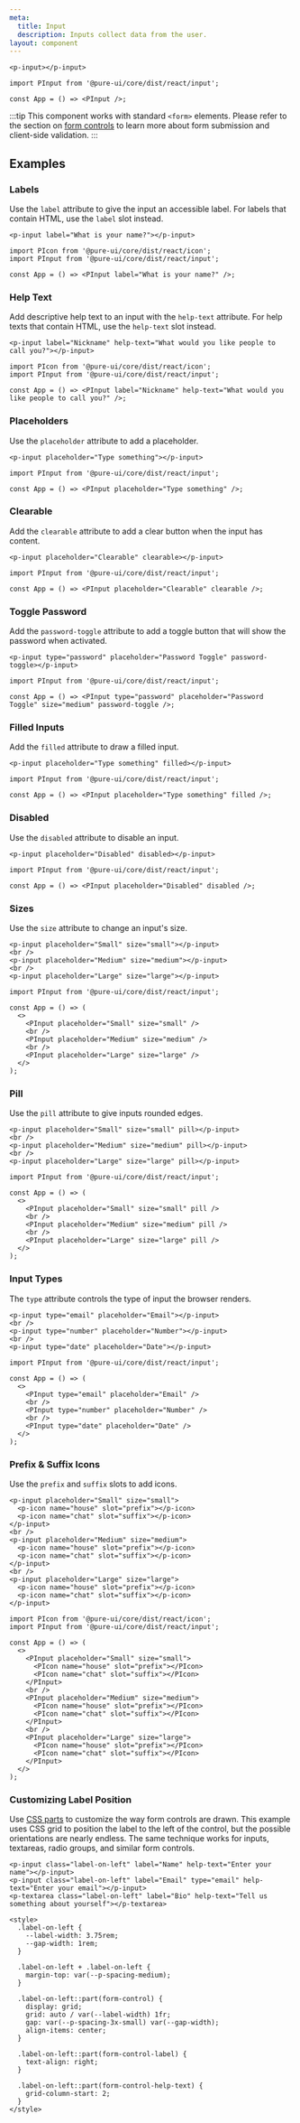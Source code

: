 ```yaml
---
meta:
  title: Input
  description: Inputs collect data from the user.
layout: component
---
```


```html:preview
<p-input></p-input>
```

```jsx:react
import PInput from '@pure-ui/core/dist/react/input';

const App = () => <PInput />;
```

:::tip
This component works with standard `<form>` elements. Please refer to the section on [form controls](/getting-started/form-controls) to learn more about form submission and client-side validation.
:::

## Examples

### Labels

Use the `label` attribute to give the input an accessible label. For labels that contain HTML, use the `label` slot instead.

```html:preview
<p-input label="What is your name?"></p-input>
```

```jsx:react
import PIcon from '@pure-ui/core/dist/react/icon';
import PInput from '@pure-ui/core/dist/react/input';

const App = () => <PInput label="What is your name?" />;
```

### Help Text

Add descriptive help text to an input with the `help-text` attribute. For help texts that contain HTML, use the `help-text` slot instead.

```html:preview
<p-input label="Nickname" help-text="What would you like people to call you?"></p-input>
```

```jsx:react
import PIcon from '@pure-ui/core/dist/react/icon';
import PInput from '@pure-ui/core/dist/react/input';

const App = () => <PInput label="Nickname" help-text="What would you like people to call you?" />;
```

### Placeholders

Use the `placeholder` attribute to add a placeholder.

```html:preview
<p-input placeholder="Type something"></p-input>
```

```jsx:react
import PInput from '@pure-ui/core/dist/react/input';

const App = () => <PInput placeholder="Type something" />;
```

### Clearable

Add the `clearable` attribute to add a clear button when the input has content.

```html:preview
<p-input placeholder="Clearable" clearable></p-input>
```

```jsx:react
import PInput from '@pure-ui/core/dist/react/input';

const App = () => <PInput placeholder="Clearable" clearable />;
```

### Toggle Password

Add the `password-toggle` attribute to add a toggle button that will show the password when activated.

```html:preview
<p-input type="password" placeholder="Password Toggle" password-toggle></p-input>
```

```jsx:react
import PInput from '@pure-ui/core/dist/react/input';

const App = () => <PInput type="password" placeholder="Password Toggle" size="medium" password-toggle />;
```

### Filled Inputs

Add the `filled` attribute to draw a filled input.

```html:preview
<p-input placeholder="Type something" filled></p-input>
```

```jsx:react
import PInput from '@pure-ui/core/dist/react/input';

const App = () => <PInput placeholder="Type something" filled />;
```

### Disabled

Use the `disabled` attribute to disable an input.

```html:preview
<p-input placeholder="Disabled" disabled></p-input>
```

```jsx:react
import PInput from '@pure-ui/core/dist/react/input';

const App = () => <PInput placeholder="Disabled" disabled />;
```

### Sizes

Use the `size` attribute to change an input's size.

```html:preview
<p-input placeholder="Small" size="small"></p-input>
<br />
<p-input placeholder="Medium" size="medium"></p-input>
<br />
<p-input placeholder="Large" size="large"></p-input>
```

```jsx:react
import PInput from '@pure-ui/core/dist/react/input';

const App = () => (
  <>
    <PInput placeholder="Small" size="small" />
    <br />
    <PInput placeholder="Medium" size="medium" />
    <br />
    <PInput placeholder="Large" size="large" />
  </>
);
```

### Pill

Use the `pill` attribute to give inputs rounded edges.

```html:preview
<p-input placeholder="Small" size="small" pill></p-input>
<br />
<p-input placeholder="Medium" size="medium" pill></p-input>
<br />
<p-input placeholder="Large" size="large" pill></p-input>
```

```jsx:react
import PInput from '@pure-ui/core/dist/react/input';

const App = () => (
  <>
    <PInput placeholder="Small" size="small" pill />
    <br />
    <PInput placeholder="Medium" size="medium" pill />
    <br />
    <PInput placeholder="Large" size="large" pill />
  </>
);
```

### Input Types

The `type` attribute controls the type of input the browser renders.

```html:preview
<p-input type="email" placeholder="Email"></p-input>
<br />
<p-input type="number" placeholder="Number"></p-input>
<br />
<p-input type="date" placeholder="Date"></p-input>
```

```jsx:react
import PInput from '@pure-ui/core/dist/react/input';

const App = () => (
  <>
    <PInput type="email" placeholder="Email" />
    <br />
    <PInput type="number" placeholder="Number" />
    <br />
    <PInput type="date" placeholder="Date" />
  </>
);
```

### Prefix & Suffix Icons

Use the `prefix` and `suffix` slots to add icons.

```html:preview
<p-input placeholder="Small" size="small">
  <p-icon name="house" slot="prefix"></p-icon>
  <p-icon name="chat" slot="suffix"></p-icon>
</p-input>
<br />
<p-input placeholder="Medium" size="medium">
  <p-icon name="house" slot="prefix"></p-icon>
  <p-icon name="chat" slot="suffix"></p-icon>
</p-input>
<br />
<p-input placeholder="Large" size="large">
  <p-icon name="house" slot="prefix"></p-icon>
  <p-icon name="chat" slot="suffix"></p-icon>
</p-input>
```

```jsx:react
import PIcon from '@pure-ui/core/dist/react/icon';
import PInput from '@pure-ui/core/dist/react/input';

const App = () => (
  <>
    <PInput placeholder="Small" size="small">
      <PIcon name="house" slot="prefix"></PIcon>
      <PIcon name="chat" slot="suffix"></PIcon>
    </PInput>
    <br />
    <PInput placeholder="Medium" size="medium">
      <PIcon name="house" slot="prefix"></PIcon>
      <PIcon name="chat" slot="suffix"></PIcon>
    </PInput>
    <br />
    <PInput placeholder="Large" size="large">
      <PIcon name="house" slot="prefix"></PIcon>
      <PIcon name="chat" slot="suffix"></PIcon>
    </PInput>
  </>
);
```

### Customizing Label Position

Use [CSS parts](#css-parts) to customize the way form controls are drawn. This example uses CSS grid to position the label to the left of the control, but the possible orientations are nearly endless. The same technique works for inputs, textareas, radio groups, and similar form controls.

```html:preview
<p-input class="label-on-left" label="Name" help-text="Enter your name"></p-input>
<p-input class="label-on-left" label="Email" type="email" help-text="Enter your email"></p-input>
<p-textarea class="label-on-left" label="Bio" help-text="Tell us something about yourself"></p-textarea>

<style>
  .label-on-left {
    --label-width: 3.75rem;
    --gap-width: 1rem;
  }

  .label-on-left + .label-on-left {
    margin-top: var(--p-spacing-medium);
  }

  .label-on-left::part(form-control) {
    display: grid;
    grid: auto / var(--label-width) 1fr;
    gap: var(--p-spacing-3x-small) var(--gap-width);
    align-items: center;
  }

  .label-on-left::part(form-control-label) {
    text-align: right;
  }

  .label-on-left::part(form-control-help-text) {
    grid-column-start: 2;
  }
</style>
```
